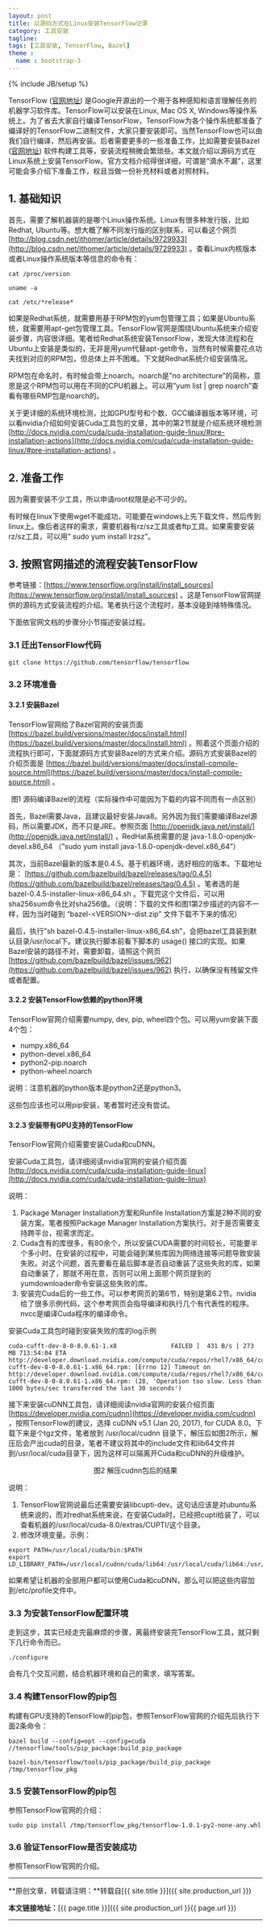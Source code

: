 ```yaml
---
layout: post
title: 以源码方式在Linux安装TensorFlow记录
category: 工具安装
tagline: 
tags: [工具安装, TensorFlow, Bazel]
theme :
  name : bootstrap-3
---
```

{% include JB/setup %}

TensorFlow ([官网地址](https://www.tensorflow.org/)) 是Google开源出的一个用于各种感知和语言理解任务的机器学习软件库。TensorFlow可以安装在Linux, Mac OS X, Windows等操作系统上。为了省去大家自行编译TensorFlow，TensorFlow为各个操作系统都准备了编译好的TensorFlow二进制文件，大家只要安装即可。当然TensorFlow也可以由我们自行编译，然后再安装。后者需要更多的一些准备工作，比如需要安装Bazel ([官网地址](https://bazel.build/)) 软件构建工具等，安装流程稍微会繁琐些。本文就介绍以源码方式在Linux系统上安装TensorFlow。官方文档介绍得很详细，可谓是“滴水不漏”，这里可能会多介绍下准备工作，权且当做一份补充材料或者对照材料。

## 1. 基础知识

首先，需要了解机器装的是哪个Linux操作系统。Linux有很多种发行版，比如Redhat, Ubuntu等。想大概了解不同发行版的区别联系，可以看这个网页 [http://blog.csdn.net/ithomer/article/details/9729933](http://blog.csdn.net/ithomer/article/details/9729933) 。查看Linux内核版本或者Linux操作系统版本等信息的命令有：

```
cat /proc/version

uname -a

cat /etc/*release*
```

如果是Redhat系统，就需要用基于RPM包的yum包管理工具；如果是Ubuntu系统，就需要用apt-get包管理工具。TensorFlow官网是围绕Ubuntu系统来介绍安装步骤，内容很详细。笔者给Redhat系统安装TensorFlow，发现大体流程和在Ubuntu上安装是类似的，无非是用yum代替apt-get命令，当然有时候需要花点功夫找到对应的RPM包，但总体上并不困难。下文就Redhat系统介绍安装情况。

RPM包在命名时，有时候会带上noarch。noarch是”no architecture”的简称，意思是这个RPM包可以用在不同的CPU机器上。可以用”yum list \| grep noarch”查看有哪些RMP包是noarch的。

关于更详细的系统环境检测，比如GPU型号和个数、GCC编译器版本等环境，可以看nvidia介绍如何安装Cuda工具包的文章，其中的第2节就是介绍系统环境检测 [http://docs.nvidia.com/cuda/cuda-installation-guide-linux/#pre-installation-actions](http://docs.nvidia.com/cuda/cuda-installation-guide-linux/#pre-installation-actions) 。

## 2. 准备工作

因为需要安装不少工具，所以申请root权限是必不可少的。

有时候在linux下使用wget不能成功，可能要在windows上先下载文件，然后传到linux上。像后者这样的需求，需要机器有rz/sz工具或者ftp工具。如果需要安装rz/sz工具，可以用” sudo yum install lrzsz”。

## 3. 按照官网描述的流程安装TensorFlow

参考链接：[https://www.tensorflow.org/install/install_sources](https://www.tensorflow.org/install/install_sources) 。这是TensorFlow官网提供的源码方式安装流程的介绍。笔者执行这个流程时，基本没碰到啥特殊情况。

下面依官网文档的步骤分小节描述安装过程。

### 3.1 迁出TensorFlow代码

```
git clone https://github.com/tensorflow/tensorflow
```

### 3.2 环境准备

#### 3.2.1 安装Bazel

TensorFlow官网给了Bazel官网的安装页面 [https://bazel.build/versions/master/docs/install.html](https://bazel.build/versions/master/docs/install.html) 。照着这个页面介绍的流程执行即可，下面就源码方式安装Bazel的方式来介绍。源码方式安装Bazel的介绍页面是 [https://bazel.build/versions/master/docs/install-compile-source.html](https://bazel.build/versions/master/docs/install-compile-source.html) 。

<div align="center">
  <img src="/images/2017-04-13-install-tensorflow-on-linux-from-sources-figure1.jpg" style="max-width:854; text-align:center" alt=""/>
  <br/>
  图1 源码编译Bazel的流程（实际操作中可能因为下载的内容不同而有一点区别）
  <br/>
</div>

首先，Bazel需要Java，且建议最好安装Java8。另外因为我们需要编译Bazel源码，所以需要JDK，而不只是JRE。参照页面 [http://openjdk.java.net/install/](http://openjdk.java.net/install/) ，RedHat系统需要的是 java-1.8.0-openjdk-devel.x86_64 （”sudo yum install java-1.8.0-openjdk-devel.x86_64”）

其次，当前Bazel最新的版本是0.4.5。基于机器环境，选好相应的版本。下载地址是： [https://github.com/bazelbuild/bazel/releases/tag/0.4.5](https://github.com/bazelbuild/bazel/releases/tag/0.4.5) 。笔者选的是 bazel-0.4.5-installer-linux-x86_64.sh 。下载完这个文件后，可以用sha256sum命令比对sha256值。（说明：下载的文件和图1第2步描述的内容不一样，因为当时碰到 “bazel-\<VERSION\>-dist.zip” 文件下载不下来的情况）

最后，执行”sh bazel-0.4.5-installer-linux-x86_64.sh”，会把bazel工具装到默认目录/usr/local下。建议执行脚本前看下脚本的 usage() 接口的实现。如果Bazel安装的路径不对，需要卸载，请照这个网页 [https://github.com/bazelbuild/bazel/issues/962](https://github.com/bazelbuild/bazel/issues/962) 执行，以确保没有残留文件或者配置。

#### 3.2.2 安装TensorFlow依赖的python环境

TensorFlow官网介绍需要numpy, dev, pip, wheel四个包。可以用yum安装下面4个包：
+ numpy.x86_64
+ python-devel.x86_64
+ python2-pip.noarch
+ python-wheel.noarch

说明：注意机器的python版本是python2还是python3。

这些包应该也可以用pip安装，笔者暂时还没有尝试。

#### 3.2.3 安装带有GPU支持的TensorFlow

TensorFlow官网介绍需要安装Cuda和cuDNN。

安装Cuda工具包，请详细阅读nvidia官网的安装介绍页面 [http://docs.nvidia.com/cuda/cuda-installation-guide-linux](http://docs.nvidia.com/cuda/cuda-installation-guide-linux)

说明：
1. Package Manager Installation方案和Runfile Installation方案是2种不同的安装方案。笔者按照Package Manager Installation方案执行。对于是否需要支持跨平台，视需求而定。
2. Cuda含有的库很多，有80余个，所以安装CUDA需要的时间较长，可能要半个多小时。在安装的过程中，可能会碰到某些库因为网络连接等问题导致安装失败。对这个问题，首先要看在最后脚本是否自动重装了这些失败的库，如果自动重装了，那就不用在意，否则可以用上面那个网页提到的yumdownloader命令安装这些失败的库。
3. 安装完Cuda后的一些工作。可以参考网页的第6节，特别是第6.2节。nvidia给了很多示例代码，这个参考网页会指导编译和执行几个有代表性的程序。nvcc是编译Cuda程序的编译命令。

安装Cuda工具包时碰到安装失败的库的log示例

```
cuda-cufft-dev-8-0-8.0.61-1.x8               FAILED ]  431 B/s | 273 MB 713:54:04 ETA
http://developer.download.nvidia.com/compute/cuda/repos/rhel7/x86_64/cuda-cufft-dev-8-0-8.0.61-1.x86_64.rpm: [Errno 12] Timeout on http://developer.download.nvidia.com/compute/cuda/repos/rhel7/x86_64/cuda-cufft-dev-8-0-8.0.61-1.x86_64.rpm: (28, 'Operation too slow. Less than 1000 bytes/sec transferred the last 30 seconds')
```

接下来安装cuDNN工具包，请详细阅读nvidia官网的安装介绍页面 [https://developer.nvidia.com/cudnn](https://developer.nvidia.com/cudnn) ，按照TensorFlow的建议，选择 cuDNN v5.1 (Jan 20, 2017), for CUDA 8.0。下载下来是个tgz文件，笔者放到 /usr/local/cudnn 目录下，解压后如图2所示，解压后会产出cuda的目录，笔者不建议将其中的include文件和lib64文件并到/usr/local/cuda目录下，因为这样可以隔离开Cuda和cuDNN的升级维护。

<div align="center">
  <img src="/images/2017-04-13-install-tensorflow-on-linux-from-sources-figure2.jpg" style="max-width:480; text-align:center" alt=""/>
  <br/>
  图2 解压cudnn包后的结果
  <br/>
</div>

说明：
1. TensorFlow官网说最后还需要安装libcupti-dev。这句话应该是对ubuntu系统来说的，而对redhat系统来说，在安装Cuda时，已经把cupti给装了，可以查看机器的/usr/local/cuda-8.0/extras/CUPTI/这个目录。
2. 修改环境变量。示例：
```
export PATH=/usr/local/cuda/bin:$PATH
export LD_LIBRARY_PATH=/usr/local/cudnn/cuda/lib64:/usr/local/cuda/lib64:/usr/local/cuda/extras/CUPTI/lib64:$LD_LIBRARY_PATH
```
如果希望让机器的全部用户都可以使用Cuda和cuDNN，那么可以把这些内容加到/etc/profile文件中。

### 3.3 为安装TensorFlow配置环境

走到这步，其实已经走完最麻烦的步骤，离最终安装完TensorFlow工具，就只剩下几行命令而已。
```
./configure
```
会有几个交互问题，结合机器环境和自己的需求，填写答案。

### 3.4 构建TensorFlow的pip包

构建有GPU支持的TensorFlow的pip包，参照TensorFlow官网的介绍先后执行下面2条命令：
```
bazel build --config=opt --config=cuda //tensorflow/tools/pip_package:build_pip_package

bazel-bin/tensorflow/tools/pip_package/build_pip_package /tmp/tensorflow_pkg
```

### 3.5 安装TensorFlow的pip包

参照TensorFlow官网的介绍：
```
sudo pip install /tmp/tensorflow_pkg/tensorflow-1.0.1-py2-none-any.whl
```

### 3.6 验证TensorFlow是否安装成功

参照TensorFlow官网的介绍。

* * *

**原创文章，转载请注明：**转载自[{{ site.title }}]({{ site.production_url }})

**本文链接地址：**[{{ page.title }}]({{ site.production_url }}{{ page.url }})

* * *
